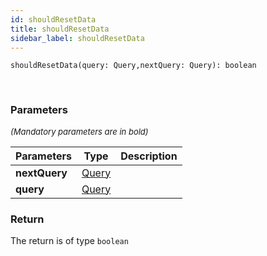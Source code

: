 ```yaml
---
id: shouldResetData
title: shouldResetData
sidebar_label: shouldResetData
---
```


```tsx
shouldResetData(query: Query,nextQuery: Query): boolean
```
<br/>



### Parameters

<font size="2"><i>(Mandatory parameters are in bold)</i></font>

| Parameters | Type | Description |
| --------- | ---- | ----------- |
| **nextQuery** | [Query](/framework-api/interfaces/Query.md) |  |
| **query** | [Query](/framework-api/interfaces/Query.md) |  |


### Return



The return is of type <code>boolean</code>